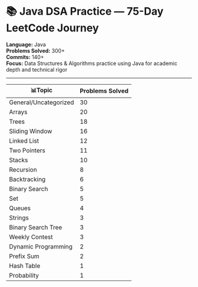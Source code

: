# 📚 Java DSA Practice — 75-Day LeetCode Journey

**Language:** Java  
**Problems Solved:** 300+  
**Commits:** 140+  
**Focus:** Data Structures & Algorithms practice using Java for academic depth and technical rigor

---



<!-- LEETCODE-AGENT:START -->
| 📊Topic | Problems Solved |
|-------|----------------|
| General/Uncategorized | 30 |
| Arrays | 20 |
| Trees | 18 |
| Sliding Window | 16 |
| Linked List | 12 |
| Two Pointers | 11 |
| Stacks | 10 |
| Recursion | 8 |
| Backtracking | 6 |
| Binary Search | 5 |
| Set | 5 |
| Queues | 4 |
| Strings | 3 |
| Binary Search Tree | 3 |
| Weekly Contest | 3 |
| Dynamic Programming | 2 |
| Prefix Sum | 2 |
| Hash Table | 1 |
| Probability | 1 |

<!-- LEETCODE-AGENT:END -->
